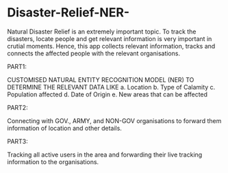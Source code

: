 # Disaster-Relief-NER-
Natural Disaster Relief is an extremely important topic. To track the disasters, locate people and get relevant information is very important in crutial moments. Hence, this app collects relevant information, tracks and connects the affected people with the relevant organisations.   

PART1:

CUSTOMISED NATURAL ENTITY RECOGNITION MODEL (NER) TO DETERMINE THE RELEVANT DATA LIKE 
a. Location 
b. Type of Calamity
c. Population affected
d. Date of Origin
e. New areas that can be affected

PART2:

Connecting with GOV., ARMY, and NON-GOV organisations to forward them information of location and other details.

PART3:

Tracking all active users in the area and forwarding their live tracking information to the organisations.
